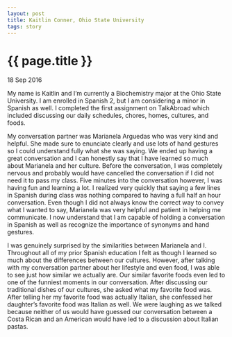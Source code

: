 ```yaml
---
layout: post
title: Kaitlin Conner, Ohio State University
tags: story
---
```


# {{ page.title }}

18 Sep 2016

My name is Kaitlin and I’m currently a Biochemistry major at the Ohio State University.  I am enrolled in Spanish 2, but I am considering a minor in Spanish as well.  I completed the first assignment on TalkAbroad which included discussing our daily schedules, chores, homes, cultures, and foods.

My conversation partner was Marianela Arguedas who was very kind and helpful.  She made sure to enunciate clearly and use lots of hand gestures so I could understand fully what she was saying.  We ended up having a great conversation and I can honestly say that I have learned so much about Marianela and her culture.  Before the conversation, I was completely nervous and probably would have cancelled the conversation if I did not need it to pass my class.  Five minutes into the conversation however, I was having fun and learning a lot.  I realized very quickly that saying a few lines in Spanish during class was nothing compared to having a full half an hour conversation.  Even though I did not always know the correct way to convey what I wanted to say, Marianela was very helpful and patient in helping me communicate.  I now understand that I am capable of holding a conversation in Spanish as well as recognize the importance of synonyms and hand gestures.

I was genuinely surprised by the similarities between Marianela and I.  Throughout all of my prior Spanish education I felt as though I learned so much about the differences between our cultures.  However, after talking with my conversation partner about her lifestyle and even food, I was able to see just how similar we actually are. Our similar favorite foods even led to one of the funniest moments in our conversation.  After discussing our traditional dishes of our cultures, she asked what my favorite food was.  After telling her my favorite food was actually Italian, she confessed her daughter’s favorite food was Italian as well.  We were laughing as we talked because neither of us would have guessed our conversation between a Costa Rican and an American would have led to a discussion about Italian pastas.
